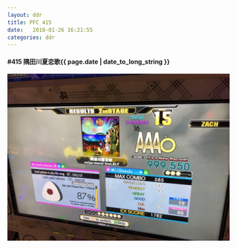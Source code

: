 ```yaml
---
layout: ddr
title: PFC 415
date:   2018-01-26 16:21:55
categories: ddr
---
```


#### **#415** 隅田川夏恋歌<span class="pull-right">{{ page.date | date_to_long_string }}</span>
![](/images/pfc/415_隅田川夏恋歌.jpg)
